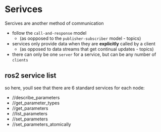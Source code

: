 # Serivces

Sercives are another method of communication

- follow the `call-and-response` model
  - (as oopposed to the `publisher-subscriber` model - topics)
- services only provide data when they are **explicitly** called by a client
  - (as opposed to data streams that get continual updates - topics)
- there can only be one `server` for a service, but can be any number of `clients`

## ros2 service list

so here, youll see that there are 6 standard services for each node:

- /<node>/describe_parameters
- /<node>/get_parameter_types
- /<node>/get_parameters
- /<node>/list_parameters
- /<node>/set_parameters
- /<node>/set_parameters_atomically
